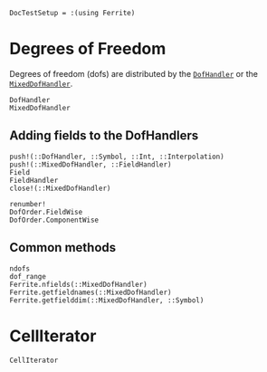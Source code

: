 ```@meta
DocTestSetup = :(using Ferrite)
```

# Degrees of Freedom
Degrees of freedom (dofs) are distributed by the [`DofHandler`](@ref) or the [`MixedDofHandler`](@ref).
```@docs
DofHandler
MixedDofHandler
```

## Adding fields to the DofHandlers
```@docs
push!(::DofHandler, ::Symbol, ::Int, ::Interpolation)
push!(::MixedDofHandler, ::FieldHandler)
Field
FieldHandler
close!(::MixedDofHandler)
```

```@docs
renumber!
DofOrder.FieldWise
DofOrder.ComponentWise
```

## Common methods
```@docs
ndofs
dof_range
Ferrite.nfields(::MixedDofHandler)
Ferrite.getfieldnames(::MixedDofHandler)
Ferrite.getfielddim(::MixedDofHandler, ::Symbol)
```

# CellIterator
```@docs
CellIterator
```
